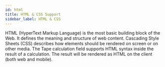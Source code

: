 ```yaml
---
id: html
title: HTML & CSS Support
sidebar_label: HTML & CSS
---
```


HTML (HyperText Markup Language) is the most basic building block of the Web. It defines the meaning and structure of web content. Cascading Style Sheets (CSS) describes how elements should be rendered on screen or on other media.
The Tape calculation field supports HTML syntax inside the result of a calculation. The result will be rendered as HTML on the client (both web and mobile).
